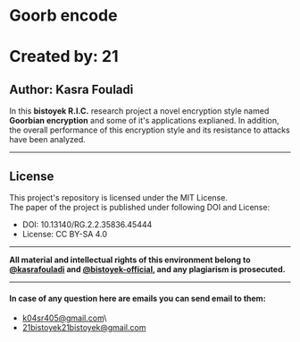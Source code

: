 # Goorb encode
# Created by: 21
## Author: Kasra Fouladi
In this **bistoyek R.I.C.** research project a novel encryption style named **Goorbian encryption** and some of it's applications explianed.
In addition, the overall performance of this encryption style and its resistance to attacks have been analyzed.
***
## License
This project's repository is licensed under the MIT License.\
The paper of the project is published under following DOI and License:
- DOI: 10.13140/RG.2.2.35836.45444
- License: CC BY-SA 4.0
***
**All material and intellectual rights of this environment belong to [@kasrafouladi](https://github.com/kasrafouladi) and [@bistoyek-official](https://github.com/bistoyek-official), and any plagiarism is prosecuted.**
***
#### In case of any question here are emails you can send email to them:
- k04sr405@gmail.com\
- 21bistoyek21bistoyek@gmail.com
